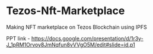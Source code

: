 # Tezos-Nft-Marketplace
Making NFT marketplace on Tezos Blockchain using IPFS

PPT link - https://docs.google.com/presentation/d/1r3y-J_1pRM1Orvoy8JmNqfun8vVVgO5M/edit#slide=id.p1
